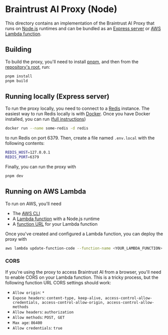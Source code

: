 # Braintrust AI Proxy (Node)

This directory contains an implementation of the Braintrust AI Proxy that runs on
[Node.js](https://nodejs.org/) runtimes and can be bundled as an [Express server](https://expressjs.com/)
or [AWS Lambda function](https://aws.amazon.com/blogs/compute/introducing-aws-lambda-response-streaming/).

## Building

To build the proxy, you'll need to install [pnpm](https://pnpm.io/installation), and then from the
[repository's root](../..), run:

```bash copy
pnpm install
pnpm build
```

## Running locally (Express server)

To run the proxy locally, you need to connect to a [Redis](https://redis.io) instance. The easiest way to
run Redis locally is with [Docker](https://www.docker.com/). Once you have Docker installed, you can run
([full instructions](https://hub.docker.com/_/redis))

```bash copy
docker run --name some-redis -d redis
```

to run Redis on port 6379. Then, create a file named `.env.local` with the following contents:

```bash copy
REDIS_HOST=127.0.0.1
REDIS_PORT=6379
```

Finally, you can run the proxy with

```bash copy
pnpm dev
```

## Running on AWS Lambda

To run on AWS, you'll need

- The [AWS CLI](https://aws.amazon.com/cli/)
- A [Lambda function](https://aws.amazon.com/pm/lambda) with a Node.js runtime
- A [function URL](https://docs.aws.amazon.com/lambda/latest/dg/lambda-urls.html) for your Lambda function

Once you've created and configured a Lambda function, you can deploy the proxy with

```bash copy
aws lambda update-function-code --function-name <YOUR_LAMBDA_FUNCTION> --zip-file fileb://$PWD/dist/index.zip
```

### CORS

If you're using the proxy to access Braintrust AI from a browser, you'll need to enable CORS on your Lambda
function. This is a tricky process, but the following function URL CORS settings should work:

- `Allow origin`: `*`
- `Expose headers`: `content-type, keep-alive, access-control-allow-credentials, access-control-allow-origin, access-control-allow-methods`
- `Allow headers`: `authorization`
- `Allow methods`: `POST, GET`
- `Max age`: `86400`
- `Allow credentials`: `true`

